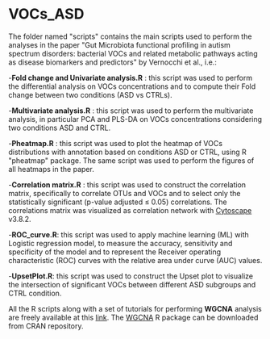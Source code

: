 # VOCs_ASD

The folder named "scripts" contains the main scripts used to perform the analyses in the paper "Gut Microbiota functional profiling in autism spectrum disorders: bacterial VOCs and related metabolic pathways acting as disease biomarkers and predictors" by Vernocchi et al., i.e.:

-**Fold change and Univariate analysis.R** : this script was used to perform the differential analysis on VOCs concentrations and to compute their Fold change between two conditions (ASD vs CTRLs).

-**Multivariate analysis.R** : this script was used to perform the multivariate analysis, in particular PCA and PLS-DA on VOCs concentrations considering two conditions ASD and CTRL.

-**Pheatmap.R** : this script was used to plot the heatmap of VOCs distributions with annotation based on conditions ASD or CTRL, using R "pheatmap" package. The same script was used to perform the figures of all heatmaps in the paper.

-**Correlation matrix.R** : this script was used to construct the correlation matrix, specifically to correlate OTUs and VOCs and to select only the statistically significant (p-value adjusted ≤ 0.05) correlations. 
                        The correlations matrix was visualized as correlation network with [Cytoscape](https://cytoscape.org/) v3.8.2.
                        
-**ROC_curve.R**: this script was used to apply machine learning (ML) with Logistic regression model, to measure the accuracy, sensitivity and specificity of the model and to represent the Receiver operating characteristic 
              (ROC) curves with the relative area under curve (AUC) values.

-**UpsetPlot.R**: this script was used to construct the Upset plot to visualize the intersection of significant VOCs between different ASD subgroups and CTRL condition.               

All the R scripts along with a set of tutorials for performing **WGCNA** analysis are freely available at this [link](https://horvath.genetics.ucla.edu/html/CoexpressionNetwork/Rpackages/WGCNA/Tutorials/).
The [WGCNA](https://cran.r-project.org/web/packages/WGCNA/index.html) R package can be downloaded from CRAN repository.      
